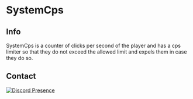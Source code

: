 # SystemCps

## Info
SystemCps is a counter of clicks per second of the player and has a cps limiter so that they do not exceed the allowed limit and expels them in case they do so.

## Contact
[![Discord Presence](https://lanyard.cnrad.dev/api/1165097093480853634?theme=dark&bg=005cff&animated=false&hideDiscrim=true&borderRadius=30px&idleMessage=Hello)](https://discord.com/users/1165097093480853634)
